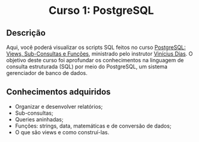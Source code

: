 
<h1 align="center">Curso 1: PostgreSQL</h1>

## Descrição
Aqui, você poderá visualizar os scripts SQL feitos no curso [PostgreSQL: Views, Sub-Consultas e Funções](https://cursos.alura.com.br/course/postgresql-views-sub-consultas-funcoes), ministrado pelo instrutor [Vinícius Dias](https://www.linkedin.com/in/cviniciussdias/). O objetivo deste curso foi aprofundar os conhecimentos na linguagem de consulta estruturada (SQL) por meio do PostgreSQL, um sistema gerenciador de banco de dados.

## Conhecimentos adquiridos
- Organizar e desenvolver relatórios;
- Sub-consultas;
- Queries aninhadas;
- Funções: strings, data, matemáticas e de conversão de dados;
- O que são views e como construí-las.
